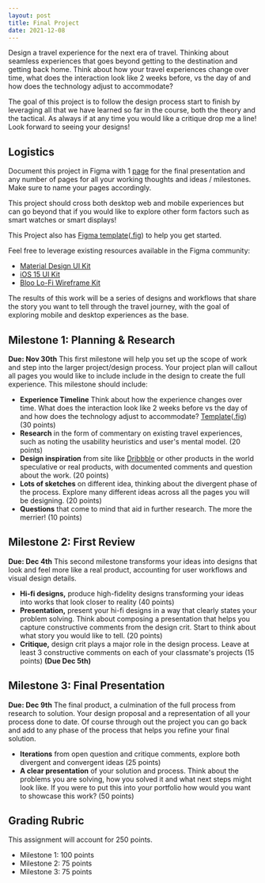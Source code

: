 ```yaml
---
layout: post
title: Final Project
date: 2021-12-08
---
```


<!-- Need to break this up into milestones for ease.. maybe a project proposal.. research.. outline of scope etc -->

Design a travel experience for the next era of travel. Thinking about seamless experiences that goes beyond getting to the destination and getting back home. Think about how your travel experiences change over time, what does the interaction look like 2 weeks before, vs the day of and how does the technology adjust to accommodate?

<!-- have a starter file ready for them -->

<!-- Travel site.. looking for a ticket to a location.. booking a ticket the in transit experience and the arrival experience -->

<!-- this will need to be a combo of mobile and desktop experience that you will define where each is -->

<!-- think about the fill capabilities of the platforms you have -->

The goal of this project is to follow the design process start to finish by leveraging all that we have learned so far in the course, both the theory and the tactical. As always if at any time you would like a critique drop me a line! Look forward to seeing your designs!

## Logistics
Document this project in Figma with 1 [page](https://help.figma.com/hc/en-us/articles/360038511293-Create-and-manage-pages) for the final presentation and any number of pages for all your working thoughts and ideas / milestones. Make sure to name your pages accordingly.

This project should cross both desktop web and mobile experiences but can go beyond that if you would like to explore other form factors such as smart watches or smart displays!

This Project also has [Figma template](https://www.figma.com/file/AZfhyPfF3GFYW9PISPuhFo/DMA331---Final-Project-Template?node-id=0%3A1)([.fig](/documents/final-project-template.fig)) to help you get started.

Feel free to leverage existing resources available in the Figma community:
* [Material Design UI Kit](https://www.figma.com/community/file/778763161265841481/Material-Baseline-Design-Kit)
* [iOS 15 UI Kit](https://www.figma.com/community/file/984106517828363349/iOS-15-UI-Kit-for-Figma)
* [Bloo Lo-Fi Wireframe Kit](https://www.figma.com/community/file/960058803048298115/Bloo-Lo-Fi-Wireframe-Kit)

The results of this work will be a series of designs and workflows that share the story you want to tell through the travel journey, with the goal of exploring mobile and desktop experiences as the base.

## Milestone 1: Planning & Research
**Due: Nov 30th** This first milestone will help you set up the scope of work and step into the larger project/design process. Your project plan will callout all pages you would like to include include in the design to create the full experience. This milestone should include:
<!-- What mode of transportation do you want to design for?
<!-- story board the full experience -->
* **Experience Timeline** Think about how the experience changes over time. What does the interaction look like 2 weeks before vs the day of and how does the technology adjust to accommodate? [Template](https://www.figma.com/file/AZfhyPfF3GFYW9PISPuhFo/DMA331---Final-Project-Template?node-id=0%3A1)([.fig](/documents/final-project-template.fig)) (30 points)
* **Research** in the form of commentary on existing travel experiences, such as noting the usability heuristics and user's mental model. (20 points)
* **Design inspiration** from site like [Dribbble](https://dribbble.com) or other products in the world speculative or real products, with documented comments and question about the work. (20 points)
* **Lots of sketches** on different idea, thinking about the divergent phase of the process. Explore many different ideas across all the pages you will be designing. (20 points)
* **Questions** that come to mind that aid in further research. The more the merrier! (10 points)

## Milestone 2: First Review
**Due: Dec 4th** This second milestone transforms your ideas into designs that look and feel more like a real product, accounting for user workflows and visual design details.

* **Hi-fi designs,** produce high-fidelity designs transforming your ideas into works that look closer to reality (40 points)
* **Presentation,** present your hi-fi designs in a way that clearly states your problem solving. Think about composing a presentation that helps you capture constructive comments from the design crit. Start to think about what story you would like to tell. (20 points)
* **Critique,** design crit plays a major role in the design process. Leave at least 3 constructive comments on each of your classmate's projects (15 points) **(Due Dec 5th)**

## Milestone 3: Final Presentation
**Due: Dec 9th** The final product, a culmination of the full process from research to solution. Your design proposal and a representation of all your process done to date. Of course through out the project you can go back and add to any phase of the process that helps you refine your final solution.

* **Iterations** from open question and critique comments, explore both divergent and convergent ideas (25 points)
* **A clear presentation** of your solution and process. Think about the problems you are solving, how you solved it and what next steps might look like. If you were to put this into your portfolio how would you want to showcase this work? (50 points)

<!-- Final designs and a presentation -->
<!-- digital showcase?? -->

## Grading Rubric

This assignment will account for 250 points.
* Milestone 1: 100 points
* Milestone 2: 75 points
* Milestone 3: 75 points
